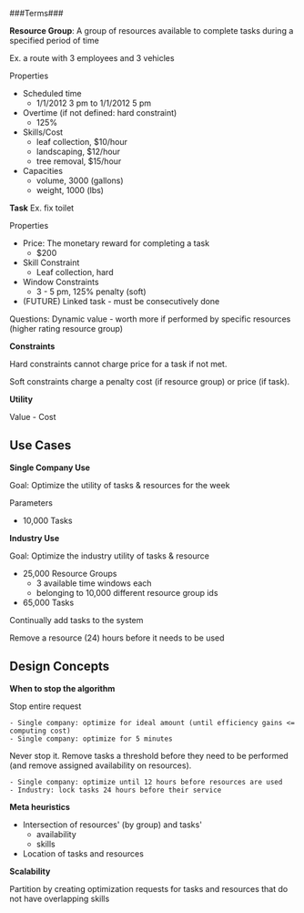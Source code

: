 ###Terms###

**Resource Group**: A group of resources available to complete tasks during a specified period of time

Ex. a route with 3 employees and 3 vehicles

Properties

- Scheduled time
	- 1/1/2012 3 pm to 1/1/2012 5 pm
- Overtime (if not defined: hard constraint)
	- 125%
- Skills/Cost
	- leaf collection, $10/hour
	- landscaping, $12/hour
	- tree removal, $15/hour
- Capacities
	- volume, 3000 (gallons)
	- weight, 1000 (lbs)

**Task** Ex. fix toilet

Properties

- Price: The monetary reward for completing a task
	- $200
- Skill Constraint
	- Leaf collection, hard
- Window Constraints
	- 3 - 5 pm, 125% penalty (soft)
- (FUTURE) Linked task - must be consecutively done

Questions: Dynamic value
		- worth more if performed by specific resources (higher rating resource group)

**Constraints**

Hard constraints cannot charge price for a task if not met.

Soft constraints charge a penalty cost (if resource group) or price (if task).

**Utility**

Value - Cost

## Use Cases ##

**Single Company Use**

Goal: Optimize the utility of tasks & resources for the week

Parameters

- 10,000 Tasks

**Industry Use**

Goal: Optimize the industry utility of tasks & resource 

- 25,000 Resource Groups
	- 3 available time windows each
	- belonging to 10,000 different resource group ids
- 65,000 Tasks

Continually add tasks to the system

Remove a resource (24) hours before it needs to be used

## Design Concepts ##

**When to stop the algorithm**

Stop entire request

	- Single company: optimize for ideal amount (until efficiency gains <= computing cost)
	- Single company: optimize for 5 minutes

Never stop it. Remove tasks a threshold before they need to be performed (and remove assigned availability on resources).

	- Single company: optimize until 12 hours before resources are used
	- Industry: lock tasks 24 hours before their service

**Meta heuristics**

- Intersection of resources' (by group) and tasks'
	- availability
	- skills
- Location of tasks and resources

**Scalability**

Partition by creating optimization requests for tasks and resources that do not have overlapping skills